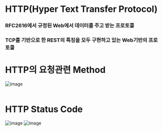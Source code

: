 # HTTP(Hyper Text Transfer Protocol) 
### RFC2616에서 규정된 Web에서 데이터를 주고 받는 프로토콜
### TCP를 기반으로 한 REST의 특징을 모두 구현하고 있는 Web기반의 프로토콜

# HTTP의 요청관련 Method
![image](https://user-images.githubusercontent.com/82345970/188352838-549fd55d-bb10-4713-a89e-a8045f02aaf1.png)<br></br>

# HTTP Status Code
![image](https://user-images.githubusercontent.com/82345970/188353229-8657b808-4edc-474f-a91d-c0db68c05601.png)
![image](https://user-images.githubusercontent.com/82345970/188353342-fcb90a4c-2fec-4638-bb81-690d3a0952ea.png)


